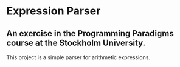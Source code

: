 # Expression Parser

## An exercise in the Programming Paradigms course at the Stockholm University.

This project is a simple parser for arithmetic expressions.
